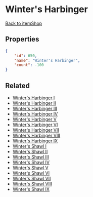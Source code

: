 # Winter's Harbinger

<no description available>

[Back to itemShop](../item-shops.md)

## Properties

```json
{
    "id": 650,
    "name": "Winter's Harbinger",
    "count": -100
}
```

## Related

- [Winter's Harbinger I](../items/19318-winter-s-harbinger-i.md)
- [Winter's Harbinger II](../items/19319-winter-s-harbinger-ii.md)
- [Winter's Harbinger III](../items/19320-winter-s-harbinger-iii.md)
- [Winter's Harbinger IV](../items/19321-winter-s-harbinger-iv.md)
- [Winter's Harbinger V](../items/19322-winter-s-harbinger-v.md)
- [Winter's Harbinger VI](../items/19323-winter-s-harbinger-vi.md)
- [Winter's Harbinger VII](../items/19324-winter-s-harbinger-vii.md)
- [Winter's Harbinger VIII](../items/19325-winter-s-harbinger-viii.md)
- [Winter's Harbinger IX](../items/19326-winter-s-harbinger-ix.md)
- [Winter's Shawl I](../items/19327-winter-s-shawl-i.md)
- [Winter's Shawl II](../items/19328-winter-s-shawl-ii.md)
- [Winter's Shawl III](../items/19329-winter-s-shawl-iii.md)
- [Winter's Shawl IV](../items/19330-winter-s-shawl-iv.md)
- [Winter's Shawl V](../items/19331-winter-s-shawl-v.md)
- [Winter's Shawl VI](../items/19332-winter-s-shawl-vi.md)
- [Winter's Shawl VII](../items/19333-winter-s-shawl-vii.md)
- [Winter's Shawl VIII](../items/19334-winter-s-shawl-viii.md)
- [Winter's Shawl IX](../items/19335-winter-s-shawl-ix.md)

